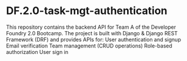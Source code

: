 # DF.2.0-task-mgt-authentication
This repository contains the backend API for Team A of the Developer Foundry 2.0 Bootcamp. The project is built with Django &amp; Django REST Framework (DRF) and provides APIs for:  User authentication and signup  Email verification  Team management (CRUD operations)  Role-based authorization  User sign in
